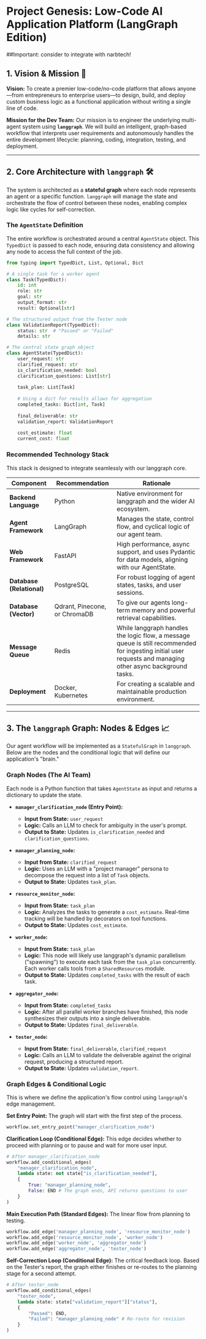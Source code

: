 # Project Genesis: Low-Code AI Application Platform (LangGraph Edition)
##Important: consider to integrate with narbtech!
## 1. Vision & Mission 🎯

**Vision:** To create a premier low-code/no-code platform that allows anyone—from entrepreneurs to enterprise users—to design, build, and deploy custom business logic as a functional application without writing a single line of code.

**Mission for the Dev Team:** Our mission is to engineer the underlying multi-agent system using **`langgraph`**. We will build an intelligent, graph-based workflow that interprets user requirements and autonomously handles the entire development lifecycle: planning, coding, integration, testing, and deployment.

---

## 2. Core Architecture with `langgraph` 🛠️

The system is architected as a **stateful graph** where each node represents an agent or a specific function. `langgraph` will manage the state and orchestrate the flow of control between these nodes, enabling complex logic like cycles for self-correction.

### **The `AgentState` Definition**

The entire workflow is orchestrated around a central `AgentState` object. This `TypedDict` is passed to each node, ensuring data consistency and allowing any node to access the full context of the job.

```python
from typing import TypedDict, List, Optional, Dict

# A single task for a worker agent
class Task(TypedDict):
    id: int
    role: str
    goal: str
    output_format: str
    result: Optional[str]

# The structured output from the Tester node
class ValidationReport(TypedDict):
    status: str  # "Passed" or "Failed"
    details: str

# The central state graph object
class AgentState(TypedDict):
    user_request: str
    clarified_request: str
    is_clarification_needed: bool
    clarification_questions: List[str]
    
    task_plan: List[Task]
    
    # Using a dict for results allows for aggregation
    completed_tasks: Dict[int, Task]
    
    final_deliverable: str
    validation_report: ValidationReport
    
    cost_estimate: float
    current_cost: float
```

### Recommended Technology Stack
This stack is designed to integrate seamlessly with our langgraph core.

| Component             | Recommendation                 | Rationale                                                                                             |
|-----------------------|--------------------------------|-------------------------------------------------------------------------------------------------------|
| **Backend Language**  | Python                         | Native environment for langgraph and the wider AI ecosystem.                                          |
| **Agent Framework**   | LangGraph                      | Manages the state, control flow, and cyclical logic of our agent team.                                |
| **Web Framework**     | FastAPI                        | High performance, async support, and uses Pydantic for data models, aligning with our AgentState.     |
| **Database (Relational)** | PostgreSQL                   | For robust logging of agent states, tasks, and user sessions.                                         |
| **Database (Vector)** | Qdrant, Pinecone, or ChromaDB  | To give our agents long-term memory and powerful retrieval capabilities.                              |
| **Message Queue**     | Redis               | While langgraph handles the logic flow, a message queue is still recommended for ingesting initial user requests and managing other async background tasks. |
| **Deployment**        | Docker, Kubernetes             | For creating a scalable and maintainable production environment.                                      |

---

## 3. The `langgraph` Graph: Nodes & Edges 📈
Our agent workflow will be implemented as a `StatefulGraph` in `langgraph`. Below are the nodes and the conditional logic that will define our application's "brain."

### Graph Nodes (The AI Team)
Each node is a Python function that takes `AgentState` as input and returns a dictionary to update the state.

- **`manager_clarification_node` (Entry Point):**
  - **Input from State:** `user_request`
  - **Logic:** Calls an LLM to check for ambiguity in the user's prompt.
  - **Output to State:** Updates `is_clarification_needed` and `clarification_questions`.

- **`manager_planning_node`:**
  - **Input from State:** `clarified_request`
  - **Logic:** Uses an LLM with a "project manager" persona to decompose the request into a list of `Task` objects.
  - **Output to State:** Updates `task_plan`.

- **`resource_monitor_node`:**
  - **Input from State:** `task_plan`
  - **Logic:** Analyzes the tasks to generate a `cost_estimate`. Real-time tracking will be handled by decorators on tool functions.
  - **Output to State:** Updates `cost_estimate`.

- **`worker_node`:**
  - **Input from State:** `task_plan`
  - **Logic:** This node will likely use langgraph's dynamic parallelism ("spawning") to execute each task from the `task_plan` concurrently. Each worker calls tools from a `SharedResources` module.
  - **Output to State:** Updates `completed_tasks` with the result of each task.

- **`aggregator_node`:**
  - **Input from State:** `completed_tasks`
  - **Logic:** After all parallel worker branches have finished, this node synthesizes their outputs into a single deliverable.
  - **Output to State:** Updates `final_deliverable`.

- **`tester_node`:**
  - **Input from State:** `final_deliverable`, `clarified_request`
  - **Logic:** Calls an LLM to validate the deliverable against the original request, producing a structured report.
  - **Output to State:** Updates `validation_report`.

### Graph Edges & Conditional Logic
This is where we define the application's flow control using `langgraph`'s edge management.

**Set Entry Point:** The graph will start with the first step of the process.
```python
workflow.set_entry_point("manager_clarification_node")
```

**Clarification Loop (Conditional Edge):** This edge decides whether to proceed with planning or to pause and wait for more user input.
```python
# After manager_clarification_node
workflow.add_conditional_edges(
    "manager_clarification_node",
    lambda state: not state["is_clarification_needed"],
    {
        True: "manager_planning_node",
        False: END # The graph ends, API returns questions to user
    }
)
```

**Main Execution Path (Standard Edges):** The linear flow from planning to testing.
```python
workflow.add_edge('manager_planning_node', 'resource_monitor_node')
workflow.add_edge('resource_monitor_node', 'worker_node')
workflow.add_edge('worker_node', 'aggregator_node')
workflow.add_edge('aggregator_node', 'tester_node')
```

**Self-Correction Loop (Conditional Edge):** The critical feedback loop. Based on the Tester's report, the graph either finishes or re-routes to the planning stage for a second attempt.
```python
# After tester_node
workflow.add_conditional_edges(
    "tester_node",
    lambda state: state["validation_report"]["status"],
    {
        "Passed": END,
        "Failed": "manager_planning_node" # Re-route for revision
    }
)
```
